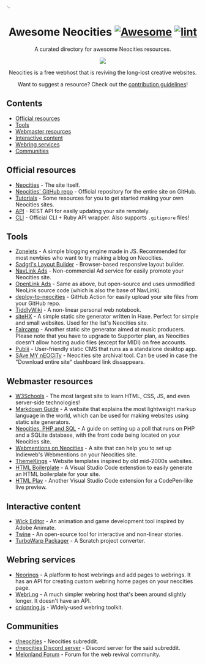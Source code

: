 ␊
<div align="center">

# Awesome Neocities [![Awesome](https://awesome.re/badge.svg)](https://awesome.re) [![lint](https://github.com/lime360/awesome-neocities/actions/workflows/lint.yaml/badge.svg)](https://github.com/lime360/awesome-neocities/actions/workflows/lint.yaml)

A curated directory for awesome Neocities resources.

<a href="https://neocities.org" target="_blank" rel="noopener noreferrer">
  <img src="https://neocities.org/cat.png" />
</a>

Neocities is a free webhost that is reviving the long-lost creative websites.

Want to suggest a resource? Check out the [contribution guidelines](https://github.com/lime360/awesome-neocities/blob/main/contributing.md)!

</div>

## Contents

- [Official resources](#official-resources)
- [Tools](#tools)
- [Webmaster resources](#webmaster-resources)
- [Interactive content](#interactive-content)
- [Webring services](#webring-services)
- [Communities](#communities)

<!-- CONTENT -->

## Official resources

- [Neocities](https://neocities.org/) - The site itself.
- [Neocities' GitHub repo](https://github.com/neocities) - Official repository for the entire site on GitHub.
- [Tutorials](https://neocities.org/tutorials) - Some resources for you to get started making your own Neocities sites.
- [API](https://neocities.org/api) - REST API for easily updating your site remotely.
- [CLI](https://neocities.org/cli) - Official CLI + Ruby API wrapper. Also supports `.gitignore` files!

## Tools

- [Zonelets](https://zonelets.net/) - A simple blogging engine made in JS. Recommended for most newbies who want to try making a blog on Neocities.
- [Sadgrl's Layout Builder](https://sadgrl.online/projects/layout-builder/) - Browser-based responsive layout builder.
- [NavLink Ads](https://dimden.dev/navlinkads/) - Non-commercial Ad service for easily promote your Neocities site.
- [OpenLink Ads](https://fazlabz-dev.github.io/openlink/) - Same as above, but open-source and uses unmodified NeoLink source code (which is also the base of NavLink).
- [deploy-to-neocities](https://github.com/bcomnes/deploy-to-neocities) - GitHub Action for easily upload your site files from your GitHub repo.
- [TiddlyWiki](https://tiddlywiki.com/) - A non-linear personal web notebook.
- [siteHX](https://lib.haxe.org/p/siteHX/) - A simple static site generator written in Haxe. Perfect for simple and small websites. Used for the list's Neocities site.
- [Faircamp](https://simonrepp.com/faircamp/) - Another static site generator aimed at music producers. Please note that you have to upgrade to Supporter plan, as Neocities doesn't allow hosting audio files (except for MIDI) on free accounts.
- [Publii](https://getpublii.com/) - User-friendly static CMS that runs as a standalone desktop app.
- [SAve MY nEOCiTy](https://melonking.net/melon?z=/free/software/neocities-downloader) - Neocities site archival tool. Can be used in case the "Download entire site" dashboard link dissappears.

## Webmaster resources

- [W3Schools](https://www.w3schools.com/) - The most largest site to learn HTML, CSS, JS, and even server-side technologies!
- [Markdown Guide](https://www.markdownguide.org/) - A website that explains the most lightweight markup language in the world, which can be used for making websites using static site generators.
- [Neocities, PHP and SQL](https://scott2.neocities.org/blog/2023-09-17-neocities-php-and-sql/) - A guide on setting up a poll that runs on PHP and a SQLite database, with the front code being located on your Neocities site.
- [Webmentions on Neocities](https://webmentions.neocities.org/) - A site that can help you to set up Indieweb's Webmentions on your Neocities site.
- [ThemeKings](https://themekings.net/) - Website templates inspired by old mid-2000s websites.
- [HTML Boilerplate](https://marketplace.visualstudio.com/items?itemName=sidthesloth.html5-boilerplate) - A Visual Studio Code extenstion to easily generate an HTML boilerplate for your site.
- [HTML Play](https://marketplace.visualstudio.com/items?itemName=bianxianyang.htmlplay) - Another Visual Studio Code extension for a CodePen-like live preview.

## Interactive content

- [Wick Editor](https://www.wickeditor.com/#/) - An animation and game development tool inspired by Adobe Animate.
- [Twine](https://twinery.org/) - An open-source tool for interactive and non-linear stories.
- [TurboWarp Packager](https://packager.turbowarp.org/) - A Scratch project converter.

## Webring services

- [Neorings](https://www.neorings.org/) - A platform to host webrings and add pages to webrings. It has an API for creating custom webring home pages on your neocities page.
- [Webri.ng](https://webri.ng/) - A much simpler webring host that's been around slightly longer. It doesn't have an API.
- [onionring.js](https://garlic.garden/onionring/) - Widely-used webring toolkit.

## Communities

- [r/neocities](https://www.reddit.com/r/neocities/) - Neocities subreddit.
- [r/neocities Discord server](https://discord.gg/3d3uAzWXkd) - Discord server for the said subreddit.
- [Melonland Forum](https://forum.melonland.net) - Forum for the web revival community.
